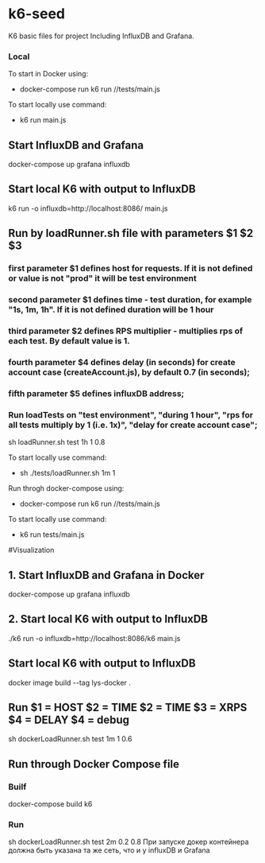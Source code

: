 # k6-seed
K6 basic files for project Including InfluxDB and Grafana. 
### Local
To start in Docker using:

- docker-compose run k6 run //tests/main.js

To start locally use command:

- k6 run main.js

## Start InfluxDB and Grafana

docker-compose up grafana influxdb

## Start local K6 with output to InfluxDB

k6 run -o influxdb=http://localhost:8086/ main.js

## Run by loadRunner.sh file with parameters $1 $2 $3
### first parameter $1 defines host for requests. If it is not defined or value is not "prod" it will be test environment 
### second parameter $1 defines time - test duration, for example "1s, 1m, 1h". If it is not defined duration will be 1 hour
### third parameter $2 defines RPS multiplier - multiplies rps of each test. By default value is 1.
### fourth parameter $4 defines delay (in seconds) for create account case (createAccount.js), by default 0.7 (in seconds);
### fifth parameter $5 defines influxDB address;

### Run loadTests on "test environment", "during 1 hour", "rps for all tests multiply by 1 (i.e. 1x)", "delay for create account case";
sh loadRunner.sh test 1h 1 0.8

To start locally use command:
 - sh ./tests/loadRunner.sh 1m 1

Run throgh docker-compose using:
 - docker-compose run k6 run //tests/main.js

To start locally use command:
 - k6 run tests/main.js

#Visualization
## 1. Start InfluxDB and Grafana in Docker
docker-compose up grafana influxdb

## 2. Start local K6 with output to InfluxDB
./k6 run -o influxdb=http://localhost:8086/k6 main.js

## Start local K6 with output to InfluxDB
docker image build --tag lys-docker . 

## Run $1 = HOST $2 = TIME $2 = TIME $3 = XRPS $4 = DELAY $4 = debug
sh dockerLoadRunner.sh test 1m 1 0.6
## Run through Docker Compose file
### Builf
docker-compose build k6
### Run
sh dockerLoadRunner.sh test 2m 0.2 0.8 
При запуске докер контейнера должна быть указана та же сеть, что и у influxDB и Grafana